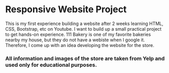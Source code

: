 # Responsive Website Project

This is my first experience building a website after 2 weeks learning HTML, CSS, Bootstrap, etc on Youtube. I want to build up a small practical project to get hands-on experience. 111 Bakery is one of my favorite bakeries nearby my house, but they do not have a webiste when I google it. Therefore, I come up with an idea developing the website for the store.

### All information and images of the store are taken from Yelp and used only for educational purposes. 

